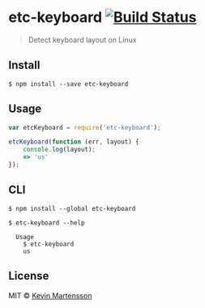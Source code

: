 # etc-keyboard [![Build Status](https://travis-ci.org/kevva/etc-keyboard.svg?branch=master)](https://travis-ci.org/kevva/etc-keyboard)

> Detect keyboard layout on Linux


## Install

```
$ npm install --save etc-keyboard
```


## Usage

```js
var etcKeyboard = require('etc-keyboard');

etcKeyboard(function (err, layout) {
	console.log(layout);
	=> 'us'
});
```


## CLI

```
$ npm install --global etc-keyboard
```

```
$ etc-keyboard --help

  Usage
    $ etc-keyboard
    us
```


## License

MIT © [Kevin Martensson](http://github.com/kevva)
